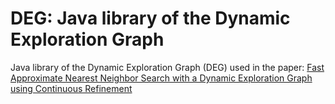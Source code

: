 # DEG: Java library of the Dynamic Exploration Graph

Java library of the Dynamic Exploration Graph (DEG) used in the paper:
[Fast Approximate Nearest Neighbor Search with a Dynamic Exploration Graph using Continuous Refinement](https://arxiv.org/abs/2307.10479)


